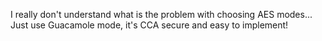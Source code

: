 I really don't understand what is the problem with choosing AES modes... Just use Guacamole mode, it's CCA secure and easy to implement!
